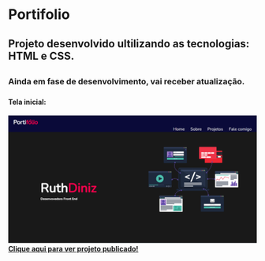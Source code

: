 # Portifolio

<h2> Projeto desenvolvido ultilizando as tecnologias: HTML e CSS.<h2>
<h3>Ainda em fase de desenvolvimento, vai receber atualização.<h3>
<h4>Tela inicial:<h4>
<img src="https://github.com/RuthLopesDiniz/Portifolio/blob/master/Images/portifolioimg.PNG?raw=true">
<a href="https://ruthlopesdiniz.github.io/Portifolio/#home">Clique aqui para ver projeto publicado!</a>
